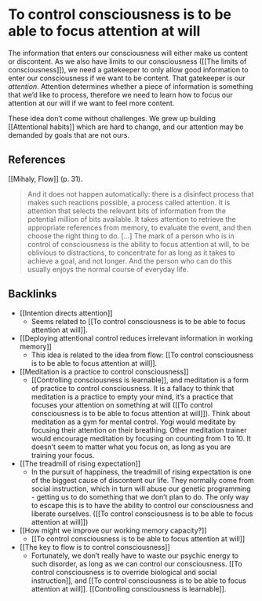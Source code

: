 # To control consciousness is to be able to focus attention at will
The information that enters our consciousness will either make us content or discontent. As we also have limits to our consciousness ([[The limits of consciousness]]), we need a gatekeeper to only allow good information to enter our consciousness if we want to be content. That gatekeeper is our *attention*. Attention determines whether a piece of information is something that we’d like to process, therefore we need to learn how to focus our attention at our will if we want to feel more content.

These idea don’t come without challenges. We grew up building [[Attentional habits]] which are hard to change, and our attention may be demanded by goals that are not ours.

## References
[[Mihaly, Flow]] (p. 31).
> And it does not happen automatically: there is a disinfect process that makes such reactions possible, a process called attention. It is attention that selects the relevant bits of information from the potential million of bits available. It takes attention to retrieve the appropriate references from memory, to evaluate the event, and then choose the right thing to do. […]
> The mark of a person who is in control of consciousness is the ability to focus attention at will, to be oblivious to distractions, to concentrate for as long as it takes to achieve a goal, and not longer. And the person who can do this usually enjoys the normal course of everyday life.

## Backlinks
* [[Intention directs attention]]
	* Seems related to [[To control consciousness is to be able to focus attention at will]].
* [[Deploying attentional control reduces irrelevant information in working memory]]
	* This idea is related to the idea from flow: [[To control consciousness is to be able to focus attention at will]].
* [[Meditation is a practice to control consciousness]]
	* [[Controlling consciousness is learnable]], and meditation is a form of practice to control consciousness. It is a fallacy to think that meditation is a practice to empty your mind, it’s a practice that focuses your attention on something at will ([[To control consciousness is to be able to focus attention at will]]). Think about meditation as a gym for mental control. Yogi would meditate by focusing their attention on their breathing. Other meditation trainer would encourage meditation by focusing on counting from 1 to 10. It doesn’t seem to matter what you focus on, as long as you are training your focus. 
* [[The treadmill of rising expectation]]
	* In the pursuit of happiness, the treadmill of rising expectation is one of the biggest cause of discontent our life. They normally come from social instruction, which in turn will abuse our genetic programming - getting us to do something that we don’t plan to do. The only way to escape this is to have the ability to control our consciousness and liberate ourselves. ([[To control consciousness is to be able to focus attention at will]])
* [[How might we improve our working memory capacity?]]
	* [[To control consciousness is to be able to focus attention at will]]
* [[The key to flow is to control consciousness]]
	* Fortunately, we don’t really have to waste our psychic energy to such disorder, as long as we can control our consciousness. [[To control consciousness is to override biological and social instruction]], and [[To control consciousness is to be able to focus attention at will]]. [[Controlling consciousness is learnable]].

<!-- #evergreen #attention -->

<!-- {BearID:B554D59B-D614-4082-A50A-2788E9077650-805-00000276E004F8E5} -->
